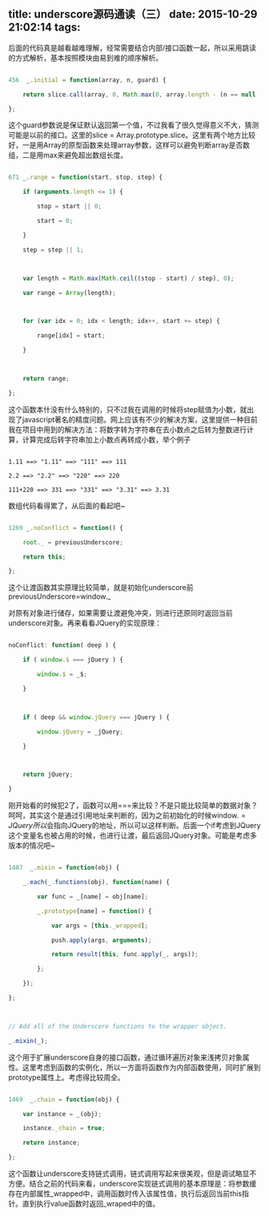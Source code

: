 title: underscore源码通读（三）
date: 2015-10-29 21:02:14
tags:
---

后面的代码真是越看越难理解，经常需要结合内部/接口函数一起，所以采用跳读的方式解析，基本按照模块由易到难的顺序解析。



```javascript

456  _.initial = function(array, n, guard) {

    return slice.call(array, 0, Math.max(0, array.length - (n == null || guard ? 1 : n)));

};

```



这个guard参数说是保证默认返回第一个值，不过我看了很久觉得意义不大，猜测可能是以前的接口。这里的slice = Array.prototype.slice。这里有两个地方比较好，一是用Array的原型函数来处理array参数，这样可以避免判断array是否数组，二是用max来避免超出数组长度。

<!-- more --> 

```javascript

671 _.range = function(start, stop, step) {

    if (arguments.length <= 1) {

        stop = start || 0;

        start = 0;

    }

    step = step || 1;



    var length = Math.max(Math.ceil((stop - start) / step), 0);

    var range = Array(length);



    for (var idx = 0; idx < length; idx++, start += step) {

        range[idx] = start;

    }



    return range;

};

```



这个函数本什没有什么特别的，只不过我在调用的时候将step赋值为小数，就出现了javascript著名的精度问题。网上应该有不少的解决方案，这里提供一种目前我在项目中用到的解决方法：将数字转为字符串在去小数点之后转为整数进行计算，计算完成后转字符串加上小数点再转成小数，举个例子



```

1.11 ==> "1.11" ==> "111" ==> 111

2.2 ==> "2.2" ==> "220" ==> 220

111+220 ==> 331 ==> "331" ==> "3.31" ==> 3.31

```



数组代码看得累了，从后面的看起吧~



```javascript

1269 _.noConflict = function() {

    root._ = previousUnderscore;

    return this;

};

```



这个让渡函数其实原理比较简单，就是初始化underscore前 previousUnderscore=window._

对原有对象进行储存，如果需要让渡避免冲突，则进行还原同时返回当前underscore对象。再来看看JQuery的实现原理：



```javascript

noConflict: function( deep ) {

    if ( window.$ === jQuery ) {

        window.$ = _$;

    }



    if ( deep && window.jQuery === jQuery ) {

        window.jQuery = _jQuery;

    }



    return jQuery;

}

```



刚开始看的时候犯2了，函数可以用===来比较？不是只能比较简单的数据对象？呵呵，其实这个是通过引用地址来判断的，因为之前初始化的时候window.$=JQuery 所以$会指向JQuery的地址，所以可以这样判断。后面一个if考虑到JQuery这个变量名也被占用的时候，也进行让渡，最后返回JQuery对象。可能是考虑多版本的情况吧~



```javascript

1487  _.mixin = function(obj) {

    _.each(_.functions(obj), function(name) {

        var func = _[name] = obj[name];

        _.prototype[name] = function() {

            var args = [this._wrapped];

            push.apply(args, arguments);

            return result(this, func.apply(_, args));

        };

    });

};



// Add all of the Underscore functions to the wrapper object.

_.mixin(_);

```



这个用于扩展underscore自身的接口函数，通过循环遍历对象来浅拷贝对象属性。这里考虑到函数的实例化，所以一方面将函数作为内部函数使用，同时扩展到prototype属性上。考虑得比较周全。



```javascript

1469  _.chain = function(obj) {

    var instance = _(obj);

    instance._chain = true;

    return instance;

};

```



这个函数让underscore支持链式调用，链式调用写起来很美观，但是调试略显不方便。结合之前的代码来看，underscore实现链式调用的基本原理是：将参数缓存在内部属性_wrapped中，调用函数时传入该属性值，执行后返回当前this指针。直到执行value函数时返回_wraped中的值。